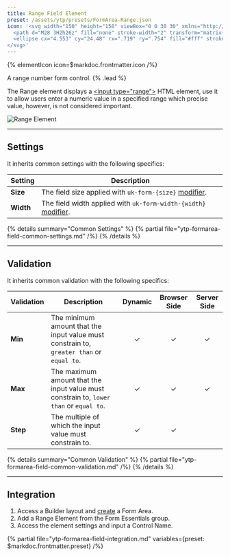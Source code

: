 ```yaml
---
title: Range Field Element
preset: /assets/ytp/presets/FormArea-Range.json
icon: '<svg width="150" height="150" viewBox="0 0 30 30" xmlns="http://www.w3.org/2000/svg" fill-rule="evenodd" clip-rule="evenodd">
  <path d="M28 3H2h26z" fill="none" stroke-width="2" transform="matrix(1.07712 0 0 1 -1.16509 12)"/>
  <ellipse cx="4.553" cy="24.48" rx=".719" ry=".754" fill="#fff" stroke-width=".4" stroke-linecap="round" stroke-linejoin="round" stroke-miterlimit="1.5" transform="matrix(4.6174 0 0 4.42474 -6.02189 -93.31628)"/>
</svg>'
---
```


{% elementIcon icon=$markdoc.frontmatter.icon /%}

A range number form control. {% .lead %}

The Range element displays a [\<input type="range"\>](https://developer.mozilla.org/en-US/docs/Web/HTML/Element/input/range) HTML element, use it to allow users enter a numeric value in a specified range which precise value, however, is not considered important.

![Range Element](/assets/ytp/forms/fields/range.webp)

---

## Settings

It inherits common settings with the following specifics:

| Setting | Description |
| ------- | ----------- |
| **Size** | The field size applied with `uk-form-{size}` [modifier](https://getuikit.com/docs/form#size-modifiers). |
| **Width** | The field width applied with `uk-form-width-{width}` [modifier](https://getuikit.com/docs/form#width-modifiers). |

{% details summary="Common Settings" %}
    {% partial file="ytp-formarea-field-common-settings.md" /%}
{% /details %}

---

## Validation

It inherits common validation with the following specifics:

| Validation | Description | Dynamic | Browser Side | Server Side |
| ---------- | ----------- | :-----: | :----------: | :---------: |
| **Min** | The minimum amount that the input value must constrain to, `greater than` or `equal to`. | &#x2713; | &#x2713; | &#x2713; |
| **Max** | The maximum amount that the input value must constrain to, `lower than` or `equal to`. | &#x2713; | &#x2713; | &#x2713; |
| **Step** | The multiple of which the input value must constrain to. | &#x2713; | &#x2713; |

{% details summary="Common Validation" %}
    {% partial file="ytp-formarea-field-common-validation.md" /%}
{% /details %}

---

## Integration

1. Access a Builder layout and [create](../../setup#creating-a-form) a Form Area.
1. Add a Range Element from the Form Essentials group.
1. Access the element settings and input a Control Name.

{% partial file="ytp-formarea-field-integration.md" variables={preset: $markdoc.frontmatter.preset} /%}
